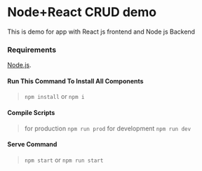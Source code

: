 # Node+React CRUD demo
This is demo for app with React js frontend and Node js Backend
### Requirements
[Node.js](https://nodejs.org/en/download/).
#### Run This Command To Install All Components
>`npm install` or `npm i`
#### Compile Scripts
>for production
>`npm run prod`
>for development
>`npm run dev`
#### Serve Command
>`npm start` or `npm run start`
